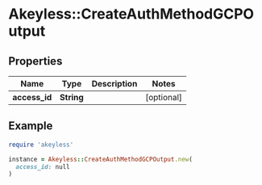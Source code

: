 # Akeyless::CreateAuthMethodGCPOutput

## Properties

| Name | Type | Description | Notes |
| ---- | ---- | ----------- | ----- |
| **access_id** | **String** |  | [optional] |

## Example

```ruby
require 'akeyless'

instance = Akeyless::CreateAuthMethodGCPOutput.new(
  access_id: null
)
```

